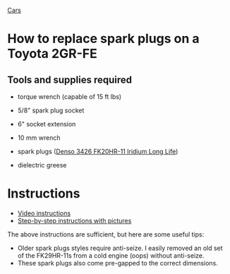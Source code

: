 [Cars](Cars.md)

# How to replace spark plugs on a Toyota 2GR-FE

## Tools and supplies required

- torque wrench (capable of 15 ft lbs)
- 5/8" spark plug socket
- 6" socket extension
- 10 mm wrench

- spark plugs ([Denso 3426 FK20HR-11 Iridium Long Life](https://www.densoproducts.com/denso-3426-fk20hr-11-iridium-long-life-spark-plug))
- dielectric greese

# Instructions

- [Video instructions](https://youtu.be/ExZ--18pFUw?si=Ox1U84M7M3NpOTr3)
- [Step-by-step instructions with pictures](https://www.rav4world.com/posts/2602801/)

The above instructions are sufficient, but here are some useful tips:

- Older spark plugs styles require anti-seize. I easily removed an old set of the FK29HR-11s from a cold engine (oops) without anti-seize.
- These spark plugs also come pre-gapped to the correct dimensions.
